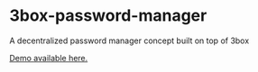 # 3box-password-manager
A decentralized password manager concept built on top of 3box

[Demo available here.](https://ipfs.io/ipfs/QmUWMM32nKk13Cygn9DtAFDPn5yR5LAoeiA8Jhx32RQuyf/)

